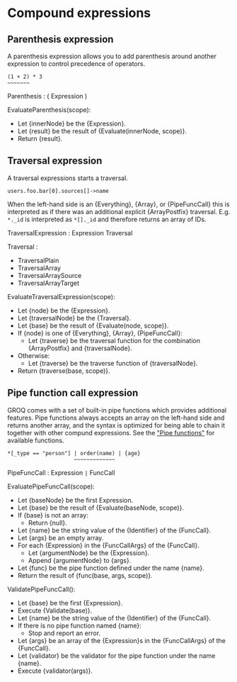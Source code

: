 # Compound expressions

## Parenthesis expression

A parenthesis expression allows you to add parenthesis around another expression to control precedence of operators.

```example
(1 + 2) * 3
~~~~~~~
```

Parenthesis : ( Expression )

EvaluateParenthesis(scope):

- Let {innerNode} be the {Expression}.
- Let {result} be the result of {Evaluate(innerNode, scope)}.
- Return {result}.

## Traversal expression

A traversal expressions starts a traversal.

```example
users.foo.bar[0].sources[]->name
```

When the left-hand side is an {Everything}, {Array}, or {PipeFuncCall} this is interpreted as if there was an additional explicit {ArrayPostfix} traversal.
E.g. `*._id` is interpreted as `*[]._id` and therefore returns an array of IDs.

TraversalExpression : Expression Traversal

Traversal :

- TraversalPlain
- TraversalArray
- TraversalArraySource
- TraversalArrayTarget

EvaluateTraversalExpression(scope):

- Let {node} be the {Expression}.
- Let {traversalNode} be the {Traversal}.
- Let {base} be the result of {Evaluate(node, scope)}.
- If {node} is one of {Everything}, {Array}, {PipeFuncCall}:
  - Let {traverse} be the traversal function for the combination {ArrayPostfix} and {traversalNode}.
- Otherwise:
  - Let {traverse} be the traverse function of {traversalNode}.
- Return {traverse(base, scope)}.

## Pipe function call expression

GROQ comes with a set of built-in pipe functions which provides additional features. Pipe functions always accepts an array on the left-hand side and returns another array, and the syntax is optimized for being able to chain it together with other compund expressions. See the ["Pipe functions"](#sec-Pipe-functions) for available functions.

```example
*[_type == "person"] | order(name) | {age}
                     ~~~~~~~~~~~~~
```

PipeFuncCall : Expression `|` FuncCall

EvaluatePipeFuncCall(scope):

- Let {baseNode} be the first Expression.
- Let {base} be the result of {Evaluate(baseNode, scope)}.
- If {base} is not an array:
  - Return {null}.
- Let {name} be the string value of the {Identifier} of the {FuncCall}.
- Let {args} be an empty array.
- For each {Expression} in the {FuncCallArgs} of the {FuncCall}.
  - Let {argumentNode} be the {Expression}.
  - Append {argumentNode} to {args}.
- Let {func} be the pipe function defined under the name {name}.
- Return the result of {func(base, args, scope)}.

ValidatePipeFuncCall():

- Let {base} be the first {Expression}.
- Execute {Validate(base)}.
- Let {name} be the string value of the {Identifier} of the {FuncCall}.
- If there is no pipe function named {name}:
  - Stop and report an error.
- Let {args} be an array of the {Expression}s in the {FuncCallArgs} of the {FuncCall}.
- Let {validator} be the validator for the pipe function under the name {name}.
- Execute {validator(args)}.
